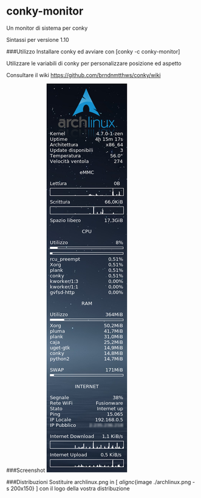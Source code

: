 # conky-monitor
Un monitor di sistema per conky

Sintassi per versione 1.10

###Utilizzo
Installare conky ed avviare con [conky -c conky-monitor]

Utilizzare le variabili di conky per personalizzare posizione ed aspetto

Consultare il wiki
https://github.com/brndnmtthws/conky/wiki

###Screenshot
[![screenshot](https://github.com/alepsrt/conky-monitor/raw/master/conky-monitor.png)](https://github.com/alepsrt/conky-monitor/raw/master/conky-monitor.png)

###Distribuzioni
Sostituire archlinux.png in [ ${alignc}${image ./archlinux.png -s 200x150} ] con il logo della vostra distribuzione

